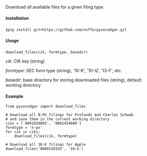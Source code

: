 Download *all* available files for a given filing type.

##### Installation
`$pip install git+https://github.com/nuffe/pysecedgar.git`

##### Usage
`download_files(cik, formtype, basedir)`

*cik*: CIK key (string)

*formtype*: SEC form type (string), '10-K', '10-Q', '13-F', etc.

*basedir*: base directory for storing downloaded files (string), default: working directory

#### Example
```
from pysecedgar import download_files

# Download all N-PX filings for Profunds and Charles Schwab
# and save them in the current working directory
ciks = ['0001039803', '0001454889']
formtype = 'n-px'
for cik in ciks:
    download_files(cik, formtype)

# Download all 10-K filings for Apple
download_files('0000320193', '10-k')
```
